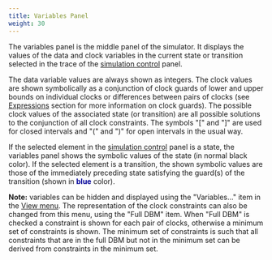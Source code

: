 ```yaml
---
title: Variables Panel
weight: 30
---
```


The variables panel is the middle panel of the simulator. It displays the values of the data and clock variables in the current state or transition selected in the trace of the [simulation control](./Simulation_Control.html) panel.

The data variable values are always shown as integers. The clock values are shown symbolically as a conjunction of clock guards of lower and upper bounds on individual clocks or differences between pairs of clocks (see [Expressions](../System_Descriptions/Expressions.html) section for more information on clock guards). The possible clock values of the associated state (or transition) are all possible solutions to the conjunction of all clock constraints. The symbols "[" and "]" are used for closed intervals and "(" and ")" for open intervals in the usual way.

If the selected element in the [simulation control](./Simulation_Control.html) panel is a state, the variables panel shows the symbolic values of the state (in normal black color). If the selected element is a transition, the shown symbolic values are those of the immediately preceding state satisfying the guard(s) of the transition (shown in <font color="#000099">**blue**</font> color).

**Note:** variables can be hidden and displayed using the "Variables..." item in the [View menu](../Menu_Bar/View.html). The representation of the clock constraints can also be changed from this menu, using the "Full DBM" item. When "Full DBM" is checked a constraint is shown for each pair of clocks, otherwise a minimum set of constraints is shown. The minimum set of constraints is such that all constraints that are in the full DBM but not in the minimum set can be derived from constraints in the minimum set.